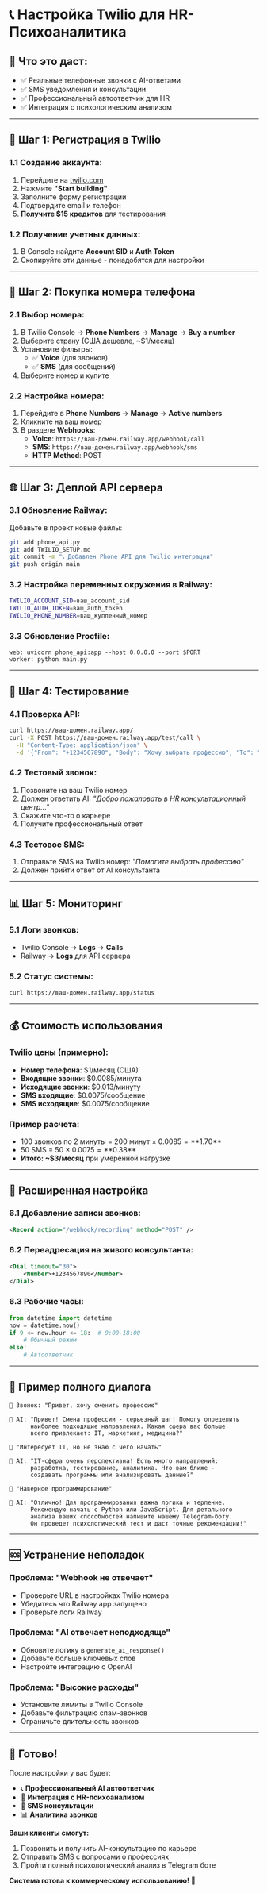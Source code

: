 # 📞 Настройка Twilio для HR-Психоаналитика

## 🎯 **Что это даст:**
- ✅ Реальные телефонные звонки с AI-ответами
- ✅ SMS уведомления и консультации
- ✅ Профессиональный автоответчик для HR
- ✅ Интеграция с психологическим анализом

---

## 🚀 **Шаг 1: Регистрация в Twilio**

### **1.1 Создание аккаунта:**
1. Перейдите на [twilio.com](https://www.twilio.com)
2. Нажмите **"Start building"** 
3. Заполните форму регистрации
4. Подтвердите email и телефон
5. **Получите $15 кредитов** для тестирования

### **1.2 Получение учетных данных:**
1. В Console найдите **Account SID** и **Auth Token**
2. Скопируйте эти данные - понадобятся для настройки

---

## 📱 **Шаг 2: Покупка номера телефона**

### **2.1 Выбор номера:**
1. В Twilio Console → **Phone Numbers** → **Manage** → **Buy a number**
2. Выберите страну (США дешевле, ~$1/месяц)
3. Установите фильтры:
   - ✅ **Voice** (для звонков)
   - ✅ **SMS** (для сообщений)
4. Выберите номер и купите

### **2.2 Настройка номера:**
1. Перейдите в **Phone Numbers** → **Manage** → **Active numbers**
2. Кликните на ваш номер
3. В разделе **Webhooks**:
   - **Voice**: `https://ваш-домен.railway.app/webhook/call`
   - **SMS**: `https://ваш-домен.railway.app/webhook/sms`
   - **HTTP Method**: POST

---

## 🌐 **Шаг 3: Деплой API сервера**

### **3.1 Обновление Railway:**
Добавьте в проект новые файлы:
```bash
git add phone_api.py
git add TWILIO_SETUP.md
git commit -m "📞 Добавлен Phone API для Twilio интеграции"
git push origin main
```

### **3.2 Настройка переменных окружения в Railway:**
```bash
TWILIO_ACCOUNT_SID=ваш_account_sid
TWILIO_AUTH_TOKEN=ваш_auth_token
TWILIO_PHONE_NUMBER=ваш_купленный_номер
```

### **3.3 Обновление Procfile:**
```
web: uvicorn phone_api:app --host 0.0.0.0 --port $PORT
worker: python main.py
```

---

## 🧪 **Шаг 4: Тестирование**

### **4.1 Проверка API:**
```bash
curl https://ваш-домен.railway.app/
curl -X POST https://ваш-домен.railway.app/test/call \
  -H "Content-Type: application/json" \
  -d '{"From": "+1234567890", "Body": "Хочу выбрать профессию", "To": "", "CallSid": "test"}'
```

### **4.2 Тестовый звонок:**
1. Позвоните на ваш Twilio номер
2. Должен ответить AI: *"Добро пожаловать в HR консультационный центр..."*
3. Скажите что-то о карьере
4. Получите профессиональный ответ

### **4.3 Тестовое SMS:**
1. Отправьте SMS на Twilio номер: *"Помогите выбрать профессию"*
2. Должен прийти ответ от AI консультанта

---

## 📊 **Шаг 5: Мониторинг**

### **5.1 Логи звонков:**
- Twilio Console → **Logs** → **Calls**
- Railway → **Logs** для API сервера

### **5.2 Статус системы:**
```bash
curl https://ваш-домен.railway.app/status
```

---

## 💰 **Стоимость использования**

### **Twilio цены (примерно):**
- **Номер телефона**: $1/месяц (США)
- **Входящие звонки**: $0.0085/минута
- **Исходящие звонки**: $0.013/минуту  
- **SMS входящие**: $0.0075/сообщение
- **SMS исходящие**: $0.0075/сообщение

### **Пример расчета:**
- 100 звонков по 2 минуты = 200 минут × $0.0085 = **$1.70**
- 50 SMS = 50 × $0.0075 = **$0.38**
- **Итого: ~$3/месяц** при умеренной нагрузке

---

## 🔧 **Расширенная настройка**

### **6.1 Добавление записи звонков:**
```xml
<Record action="/webhook/recording" method="POST" />
```

### **6.2 Переадресация на живого консультанта:**
```xml
<Dial timeout="30">
    <Number>+1234567890</Number>
</Dial>
```

### **6.3 Рабочие часы:**
```python
from datetime import datetime
now = datetime.now()
if 9 <= now.hour <= 18:  # 9:00-18:00
    # Обычный режим
else:
    # Автоответчик
```

---

## 🎯 **Пример полного диалога**

```
👤 Звонок: "Привет, хочу сменить профессию"

🤖 AI: "Привет! Смена профессии - серьезный шаг! Помогу определить 
      наиболее подходящие направления. Какая сфера вас больше 
      всего привлекает: IT, маркетинг, медицина?"

👤 "Интересует IT, но не знаю с чего начать"

🤖 AI: "IT-сфера очень перспективна! Есть много направлений: 
      разработка, тестирование, аналитика. Что вам ближе - 
      создавать программы или анализировать данные?"

👤 "Наверное программирование"

🤖 AI: "Отлично! Для программирования важна логика и терпение. 
      Рекомендую начать с Python или JavaScript. Для детального 
      анализа ваших способностей напишите нашему Telegram-боту. 
      Он проведет психологический тест и даст точные рекомендации!"
```

---

## 🆘 **Устранение неполадок**

### **Проблема: "Webhook не отвечает"**
- Проверьте URL в настройках Twilio номера
- Убедитесь что Railway app запущено
- Проверьте логи Railway

### **Проблема: "AI отвечает неподходяще"**
- Обновите логику в `generate_ai_response()`
- Добавьте больше ключевых слов
- Настройте интеграцию с OpenAI

### **Проблема: "Высокие расходы"**
- Установите лимиты в Twilio Console
- Добавьте фильтрацию спам-звонков
- Ограничьте длительность звонков

---

## 🎉 **Готово!**

После настройки у вас будет:
- 📞 **Профессиональный AI автоответчик**
- 🧠 **Интеграция с HR-психоанализом**  
- 📱 **SMS консультации**
- 📊 **Аналитика звонков**

**Ваши клиенты смогут:**
1. Позвонить и получить AI-консультацию по карьере
2. Отправить SMS с вопросами о профессиях
3. Пройти полный психологический анализ в Telegram боте

**Система готова к коммерческому использованию! 🚀**
